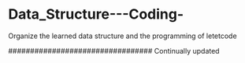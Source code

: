 # Data_Structure---Coding-
Organize the learned data structure and the programming of letetcode

#################################
Continually updated
